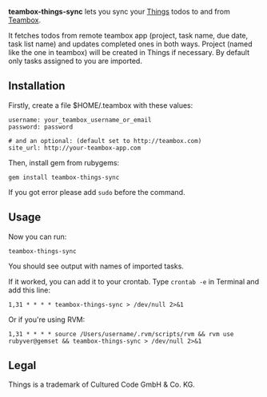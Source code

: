 
**teambox-things-sync** lets you sync your [Things][things] todos to and from [Teambox][teambox].

It fetches todos from remote teambox app (project, task name, due date, task list name) and updates completed ones in both ways. Project (named like the one in teambox) will be created in Things if necessary. By default only tasks assigned to you are imported.

Installation
-------------------------------------------------------------------------------

Firstly, create a file $HOME/.teambox with these values:

    username: your_teambox_username_or_email
    password: password
    
    # and an optional: (default set to http://teambox.com)
    site_url: http://your-teambox-app.com

Then, install gem from rubygems:
    
    gem install teambox-things-sync

If you got error please add `sudo` before the command.

Usage
-------------------------------------------------------------------------------

Now you can run:

    teambox-things-sync

You should see output with names of imported tasks.

If it worked, you can add it to your crontab. Type `crontab -e` in Terminal and add this line:

    1,31 * * * * teambox-things-sync > /dev/null 2>&1
    
Or if you're using RVM:
    
    1,31 * * * * source /Users/username/.rvm/scripts/rvm && rvm use rubyver@gemset && teambox-things-sync > /dev/null 2>&1

Legal
-------------------------------------------------------------------------------

Things is a trademark of Cultured Code GmbH & Co. KG.

[things]: http://culturedcode.com/things/ "Things OS X Application"
[teambox]: http://teambox.com/ "Teambox - Collaboration Software"